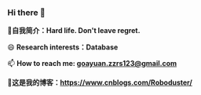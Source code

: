 ### Hi there 👋

**:raising_hand:自我简介：Hard life. Don't leave regret.**

😄 **Research interests：Database**

📫 **How to reach me: goayuan.zzrs123@gmail.com**

🤭**这是我的博客：https://www.cnblogs.com/Roboduster/**
